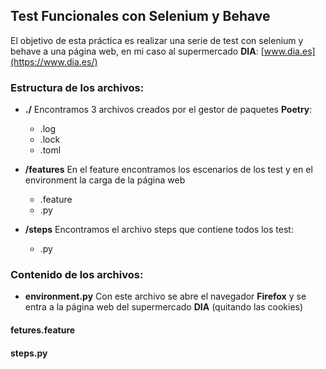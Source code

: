 ## Test Funcionales con Selenium y Behave ##
El objetivo de esta práctica es realizar una serie de test con selenium y behave a una página web, en mi caso al supermercado **DIA**: [www.dia.es](https://www.dia.es/)

### Estructura de los archivos: ###

- **./** Encontramos 3 archivos creados por el gestor de paquetes **Poetry**:
  - .log
  - .lock
  - .toml

- **/features** En el feature encontramos los escenarios de los test y en el environment la carga de la página web
  - .feature
  - .py

- **/steps** Encontramos el archivo steps que contiene todos los test: 
  - .py

### Contenido de los archivos: ###

- **environment.py**
Con este archivo se abre el navegador **Firefox** y se entra a la página web del supermercado **DIA** (quitando las cookies)

#### fetures.feature ####

#### steps.py ####
